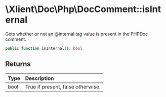 # \\Xlient\\Doc\\Php\\DocComment::isInternal

Gets whether or not an \@internal tag value is present in the PHPDoc comment.

```php
public function isInternal(): bool
```

## Returns

| Type | Description |
| :--- | :--- |
| bool | True if present, false otherwise. |